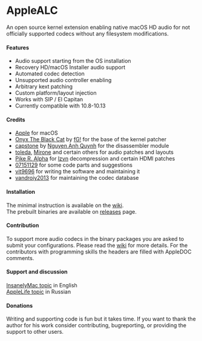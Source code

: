 AppleALC
========

An open source kernel extension enabling native macOS HD audio for not officially supported codecs without any filesystem modifications.

#### Features
- Audio support starting from the OS installation
- Recovery HD/macOS Installer audio support
- Automated codec detection
- Unsupported audio controller enabling
- Arbitrary kext patching
- Custom platform/layout injection
- Works with SIP / El Capitan
- Currently compatible with 10.8-10.13

#### Credits
- [Apple](https://www.apple.com) for macOS  
- [Onyx The Black Cat](https://github.com/gdbinit/onyx-the-black-cat) by [fG!](https://reverse.put.as) for the base of the kernel patcher  
- [capstone](https://github.com/aquynh/capstone) by [Nguyen Anh Quynh](https://github.com/aquynh) for the disassembler module  
- [toleda](https://github.com/toleda), [Mirone](https://github.com/Mirone) and certain others for audio patches and layouts
- [Pike R. Alpha](https://github.com/Piker-Alpha) for [lzvn](https://github.com/Piker-Alpha/LZVN) decompression and certain HDMI patches  
- [07151129](https://github.com/07151129) for some code parts and suggestions  
- [vit9696](https://github.com/vit9696) for writing the software and maintaining it
- [vandroiy2013](https://github.com/vandroiy2013) for maintaining the codec database

#### Installation
The minimal instruction is available on the [wiki](https://github.com/vit9696/AppleALC/wiki).  
The prebuilt binaries are available on [releases](https://github.com/vit9696/AppleALC/releases) page.

#### Contribution
To support more audio codecs in the binary packages you are asked to submit your configurations. Please read the [wiki](https://github.com/vit9696/AppleALC/wiki) for more details. For the contributors with programming skills the headers are filled with AppleDOC comments.

#### Support and discussion
[InsanelyMac topic](http://www.insanelymac.com/forum/topic/311293-applealc-—-dynamic-applehda-patching/) in English  
[AppleLife topic](https://applelife.ru/threads/applealc-dinamicheskij-patching-applehda.1171672/) in Russian

#### Donations
Writing and supporting code is fun but it takes time. If you want to thank the author for his work consider contributing, bugreporting, or providing the support to other users.
